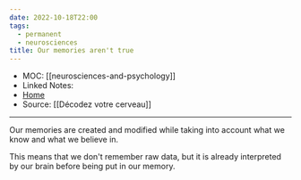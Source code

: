 ```yaml
---
date: 2022-10-18T22:00
tags:
  - permanent
  - neurosciences
title: Our memories aren't true
---
```

- MOC: [[neurosciences-and-psychology]]
- Linked Notes: 
- [Home](https://misudashi.ga/)
- Source: [[Décodez votre cerveau]]
---------- 
Our memories are created and modified while taking into account what we know and what we believe in.

This means that we don't remember raw data, but it is already interpreted by our brain before being put in our memory.